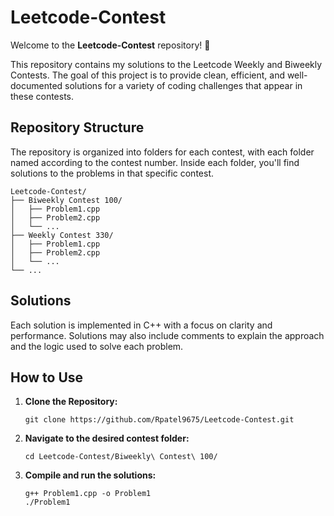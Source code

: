 

# Leetcode-Contest

Welcome to the **Leetcode-Contest** repository! 🎉

This repository contains my solutions to the Leetcode Weekly and Biweekly Contests. The goal of this project is to provide clean, efficient, and well-documented solutions for a variety of coding challenges that appear in these contests.

## Repository Structure

The repository is organized into folders for each contest, with each folder named according to the contest number. Inside each folder, you'll find solutions to the problems in that specific contest.

```
Leetcode-Contest/
├── Biweekly Contest 100/
│   ├── Problem1.cpp
│   ├── Problem2.cpp
│   └── ...
├── Weekly Contest 330/
│   ├── Problem1.cpp
│   ├── Problem2.cpp
│   └── ...
└── ...
```

## Solutions

Each solution is implemented in C++ with a focus on clarity and performance. Solutions may also include comments to explain the approach and the logic used to solve each problem.

## How to Use

1. **Clone the Repository:**
   ```
   git clone https://github.com/Rpatel9675/Leetcode-Contest.git
   ```

2. **Navigate to the desired contest folder:**
   ```
   cd Leetcode-Contest/Biweekly\ Contest\ 100/
   ```

3. **Compile and run the solutions:**
   ```
   g++ Problem1.cpp -o Problem1
   ./Problem1
   ```

